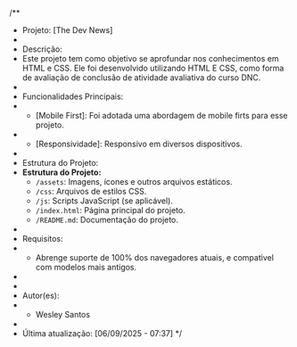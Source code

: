 /**
 * Projeto: [The Dev News]
 * 
 * Descrição:
 * Este projeto tem como objetivo se aprofundar nos conhecimentos em HTML e CSS. Ele foi desenvolvido utilizando HTML E CSS, como forma de avaliação de conclusão de atividade avaliativa do curso DNC.
 * 
 * Funcionalidades Principais:
 * - [Mobile First]: Foi adotada uma abordagem de mobile firts para esse projeto.
 * - [Responsividade]: Responsivo em diversos dispositivos.
 * 
 * Estrutura do Projeto:
* **Estrutura do Projeto:**
    - `/assets`: Imagens, ícones e outros arquivos estáticos.
    - `/css`: Arquivos de estilos CSS.
    - `/js`: Scripts JavaScript (se aplicável).
    - `/index.html`: Página principal do projeto.
    - `/README.md`: Documentação do projeto.
 * 
 * Requisitos:
 * - Abrenge suporte de 100% dos navegadores atuais, e compativel com modelos mais antigos.
 * 
 * 
 * Autor(es):
 * - Wesley Santos
 * 
 * Última atualização: [06/09/2025 - 07:37]
 */